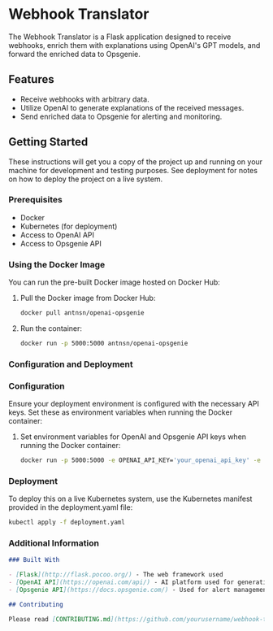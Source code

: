 # Webhook Translator

The Webhook Translator is a Flask application designed to receive webhooks, enrich them with explanations using OpenAI's GPT models, and forward the enriched data to Opsgenie.

## Features

- Receive webhooks with arbitrary data.
- Utilize OpenAI to generate explanations of the received messages.
- Send enriched data to Opsgenie for alerting and monitoring.

## Getting Started

These instructions will get you a copy of the project up and running on your machine for development and testing purposes. See deployment for notes on how to deploy the project on a live system.

### Prerequisites

- Docker
- Kubernetes (for deployment)
- Access to OpenAI API
- Access to Opsgenie API


### Using the Docker Image

You can run the pre-built Docker image hosted on Docker Hub:

1. Pull the Docker image from Docker Hub:
   ```bash
   docker pull antnsn/openai-opsgenie
   ```
2. Run the container:
   ```bash
   docker run -p 5000:5000 antnsn/openai-opsgenie
   ```


### Configuration and Deployment


### Configuration

Ensure your deployment environment is configured with the necessary API keys. Set these as environment variables when running the Docker container:

1. Set environment variables for OpenAI and Opsgenie API keys when running the Docker container:
   ```bash
   docker run -p 5000:5000 -e OPENAI_API_KEY='your_openai_api_key' -e OPSGENIE_API_KEY='your_opsgenie_api_key' antnsn/openai-opsgenie
   ```

### Deployment
To deploy this on a live Kubernetes system, use the Kubernetes manifest provided in the deployment.yaml file:

   ```bash
   kubectl apply -f deployment.yaml
   ```


### Additional Information

```markdown
### Built With

- [Flask](http://flask.pocoo.org/) - The web framework used
- [OpenAI API](https://openai.com/api/) - AI platform used for generating explanations
- [Opsgenie API](https://docs.opsgenie.com/) - Used for alert management

## Contributing

Please read [CONTRIBUTING.md](https://github.com/yourusername/webhook-translator/CONTRIBUTING.md) for details on our code of conduct, and the process for submitting pull requests to us.

